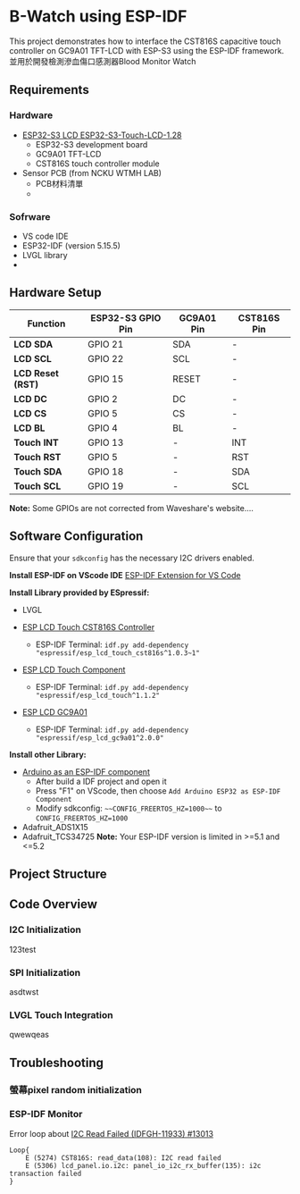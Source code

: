 # B-Watch using ESP-IDF

This project demonstrates how to interface the CST816S capacitive touch controller on GC9A01 TFT-LCD with ESP-S3 using the ESP-IDF framework.
並用於開發檢測滲血傷口感測器Blood Monitor Watch

## Requirements
### Hardware
- [ESP32-S3 LCD ESP32-S3-Touch-LCD-1.28](https://www.waveshare.com/esp32-s3-touch-lcd-1.28.htm)
    - ESP32-S3 development board
    - GC9A01 TFT-LCD 
    - CST816S touch controller module
- Sensor PCB (from NCKU WTMH LAB)
    - PCB材料清單
    - 
### Sofrware
- VS code IDE
- ESP32-IDF (version 5.15.5)
- LVGL library
- 

## Hardware Setup

| Function            | ESP32-S3 GPIO Pin | GC9A01 Pin   | CST816S Pin  |
|---------------------|--------------------|--------------|--------------|
| **LCD SDA**         | GPIO 21           | SDA          | -            |
| **LCD SCL**         | GPIO 22           | SCL          | -            |
| **LCD Reset (RST)** | GPIO 15           | RESET        | -            |
| **LCD DC**          | GPIO 2            | DC           | -            |
| **LCD CS**          | GPIO 5            | CS           | -            |
| **LCD BL**          | GPIO 4            | BL           | -            |
| **Touch INT**       | GPIO 13           | -            | INT          |
| **Touch RST**       | GPIO 5            | -            | RST          |
| **Touch SDA**       | GPIO 18           | -            | SDA          |
| **Touch SCL**       | GPIO 19           | -            | SCL          |

**Note:** Some GPIOs are not corrected from Waveshare's website....

## Software Configuration
Ensure that your `sdkconfig` has the necessary I2C drivers enabled.

**Install ESP-IDF on VScode IDE**
[ESP-IDF Extension for VS Code](https://github.com/espressif/vscode-esp-idf-extension)


**Install Library provided by ESpressif:**
- LVGL 

- [ESP LCD Touch CST816S Controller](https://components.espressif.com/components/espressif/esp_lcd_touch_cst816s)
    - ESP-IDF Terminal: ```idf.py add-dependency "espressif/esp_lcd_touch_cst816s^1.0.3~1"```

- [ESP LCD Touch Component](https://components.espressif.com/components/espressif/esp_lcd_touch)
    - ESP-IDF Terminal: ```idf.py add-dependency "espressif/esp_lcd_touch^1.1.2"```
      
- [ESP LCD GC9A01](https://components.espressif.com/components/espressif/esp_lcd_gc9a01)
    - ESP-IDF Terminal: ```idf.py add-dependency "espressif/esp_lcd_gc9a01^2.0.0"```

**Install other Library:**
- [Arduino as an ESP-IDF component](https://docs.espressif.com/projects/arduino-esp32/en/latest/esp-idf_component.html)
    - After build a IDF project and open it
    - Press "F1" on VScode, then choose ```Add Arduino ESP32 as ESP-IDF Component```
    - Modify sdkconfig: ```~~CONFIG_FREERTOS_HZ=1000~~``` to ```CONFIG_FREERTOS_HZ=1000```
- Adafruit_ADS1X15
- Adafruit_TCS34725
**Note:** Your ESP-IDF version is limited in >=5.1 and <=5.2



## Project Structure



## Code Overview
### I2C Initialization
123test

### SPI Initialization
asdtwst

### LVGL Touch Integration
qwewqeas


## Troubleshooting
### 螢幕pixel random initialization

### ESP-IDF Monitor
Error loop about [I2C Read Failed (IDFGH-11933) #13013](https://github.com/espressif/esp-idf/issues/13013)
```
Loop{
    E (5274) CST816S: read_data(108): I2C read failed
    E (5306) lcd_panel.io.i2c: panel_io_i2c_rx_buffer(135): i2c transaction failed
}
```







